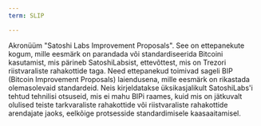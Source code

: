 ```yaml
---
term: SLIP

---
```

Akronüüm "Satoshi Labs Improvement Proposals". See on ettepanekute kogum, mille eesmärk on parandada või standardiseerida Bitcoini kasutamist, mis pärineb SatoshiLabsist, ettevõttest, mis on Trezori riistvaraliste rahakottide taga. Need ettepanekud toimivad sageli BIP (Bitcoin Improvement Proposals) laiendusena, mille eesmärk on rikastada olemasolevaid standardeid. Neis kirjeldatakse üksikasjalikult SatoshiLabs'i tehtud tehnilisi otsuseid, mis ei mahu BIPi raames, kuid mis on jätkuvalt olulised teiste tarkvaraliste rahakottide või riistvaraliste rahakottide arendajate jaoks, eelkõige protsesside standardimisele kaasaaitamisel.